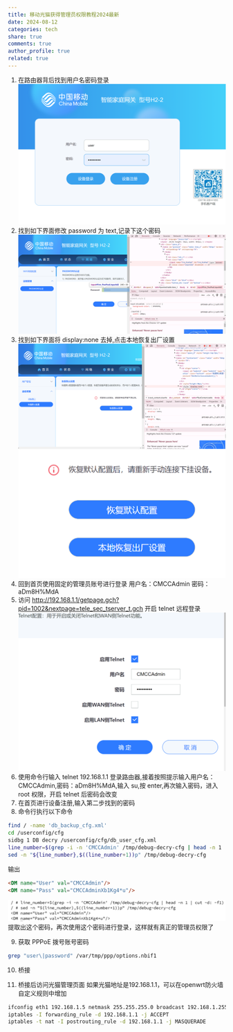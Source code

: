 ```yaml
---
title: 移动光猫获得管理员权限教程2024最新
date: 2024-08-12
categories: tech
share: true
comments: true
author_profile: true
related: true
---
```


1. 在路由器背后找到用户名密码登录
   ![alt text](/assets/images/image_移动光猫获得管理员权限教程2024最新/image.png)
2. 找到如下界面修改 password 为 text,记录下这个密码
   ![alt text](/assets/images/image_移动光猫获得管理员权限教程2024最新/image-1.png)
3. 找到如下界面将 display:none 去掉,点击本地恢复出厂设置
   ![alt text](/assets/images/image_移动光猫获得管理员权限教程2024最新/image-2.png)
   ![alt text](/assets/images/image_移动光猫获得管理员权限教程2024最新/image-3.png)
4. 回到首页使用固定的管理员账号进行登录
   用户名：CMCCAdmin 密码：aDm8H%MdA
5. 访问 http://192.168.1.1/getpage.gch?pid=1002&nextpage=tele_sec_tserver_t.gch 开启 telnet 远程登录
   ![alt text](/assets/images/image_移动光猫获得管理员权限教程2024最新/image-4.png)
6. 使用命令行输入 telnet 192.168.1.1 登录路由器,接着按照提示输入用户名：CMCCAdmin,密码：aDm8H%MdA,输入 su,按 enter,再次输入密码，进入 root 权限，开启 telnet 后密码会改变
7. 在首页进行设备注册,输入第二步找到的密码
8. 命令行执行以下命令

```sh
find / -name 'db_backup_cfg.xml'
cd /userconfig/cfg
sidbg 1 DB decry /userconfig/cfg/db_user_cfg.xml
line_number=$(grep -i -n 'CMCCAdmin' /tmp/debug-decry-cfg | head -n 1 | cut -d: -f1)
sed -n "${line_number},$((line_number+1))p" /tmp/debug-decry-cfg

```

输出

```md
<DM name="User" val="CMCCAdmin"/>
<DM name="Pass" val="CMCCAdminXb1Kg4*u"/>
```

![alt text](/assets/images/image_移动光猫获得管理员权限教程2024最新/image-5.png)
提取出这个密码，再次使用这个密码进行登录，这样就有真正的管理员权限了

9. 获取 PPPoE 拨号账号密码

```sh
grep "user\|password" /var/tmp/ppp/options.nbif1
```
10. 桥接

11. 桥接后访问光猫管理页面
如果光猫地址是192.168.1.1，可以在openwrt防火墙自定义规则中增加
```sh
ifconfig eth1 192.168.1.5 netmask 255.255.255.0 broadcast 192.168.1.255
iptables -I forwarding_rule -d 192.168.1.1 -j ACCEPT
iptables -t nat -I postrouting_rule -d 192.168.1.1 -j MASQUERADE
```